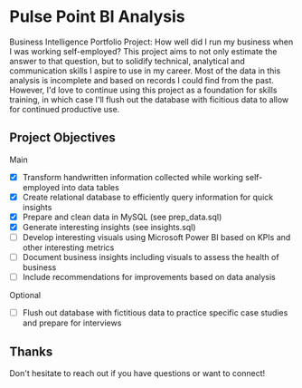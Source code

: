# Pulse Point BI Analysis

Business Intelligence Portfolio Project: How well did I run my business when I was working self-employed? This project aims to not only estimate the answer to that question, but to solidify technical, analytical and communication skills I aspire to use in my career. Most of the data in this analysis is incomplete and based on records I could find from the past. However, I'd love to continue using this project as a foundation for skills training, in which case I'll flush out the database with ficitious data to allow for continued productive use.

## Project Objectives

Main

- [x] Transform handwritten information collected while working self-employed into data tables
- [x] Create relational database to efficiently query information for quick insights
- [x] Prepare and clean data in MySQL (see prep_data.sql)
- [x] Generate interesting insights (see insights.sql)
- [ ] Develop interesting visuals using Microsoft Power BI based on KPIs and other interesting metrics
- [ ] Document business insights including visuals to assess the health of business
- [ ] Include recommendations for improvements based on data analysis

Optional

- [ ] Flush out database with fictitious data to practice specific case studies and prepare for interviews

## Thanks
Don't hesitate to reach out if you have questions or want to connect!
